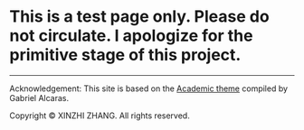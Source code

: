 # This is a test page only. Please do not circulate. I apologize for the primitive stage of this project.

---

Acknowledgement: This site is based on the [Academic theme](https://github.com/gaalcaras/academic) compiled by Gabriel Alcaras.

Copyright © XINZHI ZHANG. All rights reserved.
